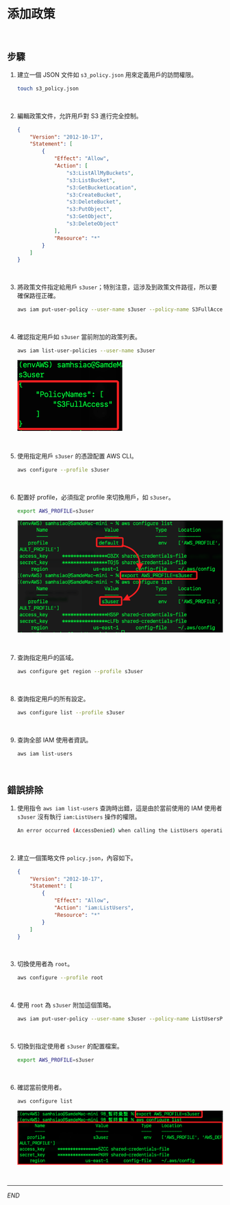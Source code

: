 # 添加政策

<br>

## 步驟

1. 建立一個 JSON 文件如 `s3_policy.json` 用來定義用戶的訪問權限。

    ```bash
    touch s3_policy.json
    ```

<br>

2. 編輯政策文件，允許用戶對 S3 進行完全控制。

    ```json
    {
        "Version": "2012-10-17",
        "Statement": [
            {
                "Effect": "Allow",
                "Action": [
                    "s3:ListAllMyBuckets",
                    "s3:ListBucket",
                    "s3:GetBucketLocation",
                    "s3:CreateBucket",
                    "s3:DeleteBucket",
                    "s3:PutObject",
                    "s3:GetObject",
                    "s3:DeleteObject"
                ],
                "Resource": "*"
            }
        ]
    }
    ```

<br>

3. 將政策文件指定給用戶 `s3user`；特別注意，這涉及到政策文件路徑，所以要確保路徑正確。

    ```bash
    aws iam put-user-policy --user-name s3user --policy-name S3FullAccess --policy-document file://s3_policy.json
    ```

<br>

4. 確認指定用戶如 `s3user` 當前附加的政策列表。

    ```bash
    aws iam list-user-policies --user-name s3user
    ```

    ![](images/img_10.png)

<br>

5. 使用指定用戶 `s3user` 的憑證配置 AWS CLI。

    ```bash
    aws configure --profile s3user
    ```

<br>

6. 配置好 profile，必須指定 profile 來切換用戶，如 `s3user`。

    ```bash
    export AWS_PROFILE=s3user
    ```

    ![](images/img_11.png)

<br>

7. 查詢指定用戶的區域。

    ```bash
    aws configure get region --profile s3user
    ```

<br>

8. 查詢指定用戶的所有設定。

    ```bash
    aws configure list --profile s3user
    ```

<br>

9. 查詢全部 IAM 使用者資訊。

    ```bash
    aws iam list-users
    ```

<br>

## 錯誤排除

1. 使用指令 `aws iam list-users` 查詢時出錯，這是由於當前使用的 IAM 使用者 `s3user` 沒有執行 `iam:ListUsers` 操作的權限。

    ```bash
    An error occurred (AccessDenied) when calling the ListUsers operation: User: arn:aws:iam::891377311393:user/s3user is not authorized to perform: iam:ListUsers on resource: arn:aws:iam::891377311393:user/ because no identity-based policy allows the iam:ListUsers action
    ```

<br>

2. 建立一個策略文件 `policy.json`，內容如下。

    ```json
    {
        "Version": "2012-10-17",
        "Statement": [
            {
                "Effect": "Allow",
                "Action": "iam:ListUsers",
                "Resource": "*"
            }
        ]
    }
    ```

<br>

3. 切換使用者為 `root`。

    ```bash
    aws configure --profile root
    ```

<br>

4. 使用 `root` 為 `s3user` 附加這個策略。

    ```bash
    aws iam put-user-policy --user-name s3user --policy-name ListUsersPolicy --policy-document file://policy.json --profile root
    ```

<br>

5. 切換到指定使用者 `s3user` 的配置檔案。

    ```bash
    export AWS_PROFILE=s3user
    ```

<br>

6. 確認當前使用者。

    ```bash
    aws configure list
    ```

    ![](images/img_01.png)

<br>

___

_END_